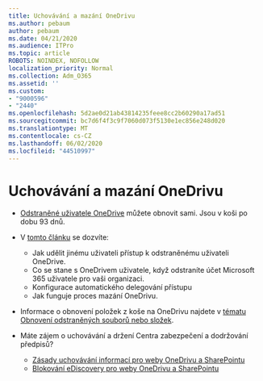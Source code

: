 ```yaml
---
title: Uchovávání a mazání OneDrivu
ms.author: pebaum
author: pebaum
ms.date: 04/21/2020
ms.audience: ITPro
ms.topic: article
ROBOTS: NOINDEX, NOFOLLOW
localization_priority: Normal
ms.collection: Adm_O365
ms.assetid: ''
ms.custom:
- "9000596"
- "2440"
ms.openlocfilehash: 5d2ae0d21ab43814235feee8cc2b60290a17ad51
ms.sourcegitcommit: bc7d6f4f3c9f7060d073f5130e1ec856e248d020
ms.translationtype: MT
ms.contentlocale: cs-CZ
ms.lasthandoff: 06/02/2020
ms.locfileid: "44510997"
---
```

# <a name="onedrive-retention-and-deletion"></a>Uchovávání a mazání OneDrivu

- [Odstraněné uživatele OneDrive](https://docs.microsoft.com/onedrive/restore-deleted-onedrive) můžete obnovit sami. Jsou v koši po dobu 93 dnů.

- V [tomto článku](https://docs.microsoft.com/onedrive/retention-and-deletion) se dozvíte:
    - Jak udělit jinému uživateli přístup k odstraněnému uživateli OneDrive.
    - Co se stane s OneDrivem uživatele, když odstraníte účet Microsoft 365 uživatele pro vaši organizaci.
    - Konfigurace automatického delegování přístupu
    - Jak funguje proces mazání OneDrivu.

- Informace o obnovení položek z koše na OneDrivu najdete v [tématu Obnovení odstraněných souborů nebo složek](https://support.office.com/article/949ada80-0026-4db3-a953-c99083e6a84f).

- Máte zájem o uchovávání a držení Centra zabezpečení a dodržování předpisů?
    - [Zásady uchovávání informací pro weby OneDrivu a SharePointu](https://docs.microsoft.com/microsoft-365/compliance/retention-policies)
    - [Blokování eDiscovery pro weby OneDrivu a SharePointu](https://docs.microsoft.com/office365/securitycompliance/ediscovery-cases#step-4-place-content-locations-on-hold)
